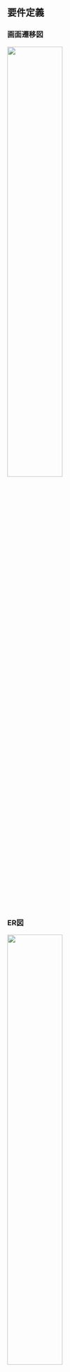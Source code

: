 ## 要件定義

### 画面遷移図
<img src="https://github.com/5skip/yumeniki/assets/107281831/6f7b6c35-cb8b-414d-8cce-dda7179c32ef" width="50%">

### ER図
<img src="https://github.com/5skip/yumeniki/assets/107281831/d3f1cd11-9784-435d-bf5b-e084ba51c3aa" width="50%">

### 技術構成
<img src="https://github.com/5skip/yumeniki/assets/107281831/c41a317e-f396-4dde-9e18-b7254ca73576" width="50%">

## 環境構築

### バックエンド

backend/で以下を実行

`pip -m venv myenv`

`myenv/scripts/activate`

`pip install -r requirements.txt`

`python manage.py makemigrations`

`python manage.py migrate`

`python manage.py runserver`
